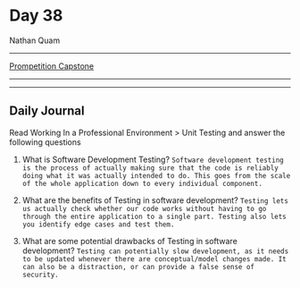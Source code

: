 # Day 38

Nathan Quam

---

[Prompetition Capstone](https://github.com/JordanWilker/Prompetition)

---

---

## Daily Journal

Read Working In a Professional Environment > Unit Testing and answer the following questions

1. What is Software Development Testing?
`
Software development testing is the process of actually making sure that the code is reliably doing what it was actually intended to do. This goes from the scale of the whole application down to every individual component.
`

2. What are the benefits of Testing in software development?
`
Testing lets us actually check whether our code works without having to go through the entire application to a single part. Testing also lets you identify edge cases and test them.
`

3. What are some potential drawbacks of Testing in software development?
`
Testing can potentially slow development, as it needs to be updated whenever there are conceptual/model changes made. It can also be a distraction, or can provide a false sense of security.
`
